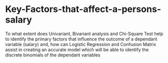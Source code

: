 # Key-Factors-that-affect-a-persons-salary
To what extent does Univariant, Bivariant analysis and Chi-Square Test help to identify the primary factors that influence the outcome of a dependant variable (salary) and, how can Logistic Regression and Confusion Matrix assist in creating an accurate model which will be able to identify the discrete binomials of the dependant variables
